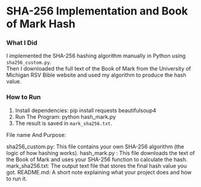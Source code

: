 # SHA-256 Implementation and Book of Mark Hash

### What I Did
I implemented the SHA-256 hashing algorithm manually in Python using `sha256_custom.py`.  
Then I downloaded the full text of the Book of Mark from the University of Michigan RSV Bible website and used my algorithm to produce the hash value.

### How to Run
1. Install dependencies:
pip install requests beautifulsoup4
2. Run The Program:
python hash_mark.py
3. The result is saved in `mark_sha256.txt`.

File name And Purpose:

sha256_custom.py: This file contains your own SHA-256 algorithm (the logic of how hashing works).
hash_mark.py	: This file downloads the text of the Book of Mark and uses your SHA-256 function to calculate the hash.
mark_sha256.txt: The output text file that stores the final hash value you got.
README.md: A short note explaining what your project does and how to run it.